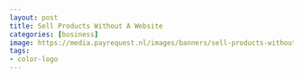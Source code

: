 ```yaml
---
layout: post
title: Sell Products Without A Website
categories: [business]
image: https://media.payrequest.nl/images/banners/sell-products-without-a-website.png
tags:
- color-logo
---
```

